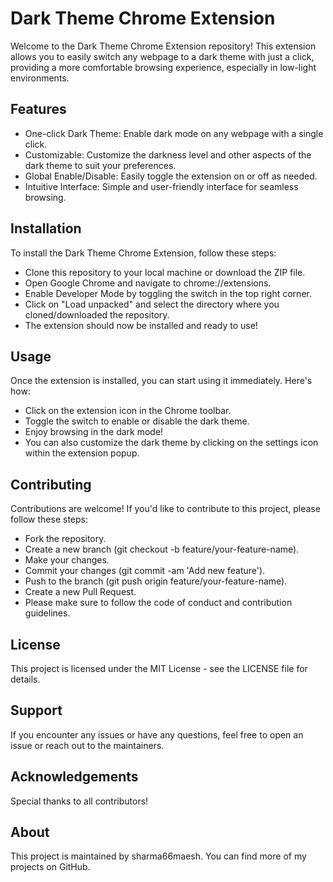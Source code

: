 # Dark Theme Chrome Extension
Welcome to the Dark Theme Chrome Extension repository! This extension allows you to easily switch any webpage to a dark theme with just a click, providing a more comfortable browsing experience, especially in low-light environments.

## Features
- One-click Dark Theme: Enable dark mode on any webpage with a single click.
- Customizable: Customize the darkness level and other aspects of the dark theme to suit your preferences.
- Global Enable/Disable: Easily toggle the extension on or off as needed.
- Intuitive Interface: Simple and user-friendly interface for seamless browsing.

## Installation
To install the Dark Theme Chrome Extension, follow these steps:
- Clone this repository to your local machine or download the ZIP file.
- Open Google Chrome and navigate to chrome://extensions.
- Enable Developer Mode by toggling the switch in the top right corner.
- Click on "Load unpacked" and select the directory where you cloned/downloaded the repository.
- The extension should now be installed and ready to use!

## Usage
Once the extension is installed, you can start using it immediately. Here's how:

- Click on the extension icon in the Chrome toolbar.
- Toggle the switch to enable or disable the dark theme.
- Enjoy browsing in the dark mode!
- You can also customize the dark theme by clicking on the settings icon within the extension popup.

## Contributing
Contributions are welcome! If you'd like to contribute to this project, please follow these steps:

- Fork the repository.
- Create a new branch (git checkout -b feature/your-feature-name).
- Make your changes.
- Commit your changes (git commit -am 'Add new feature').
- Push to the branch (git push origin feature/your-feature-name).
- Create a new Pull Request.
- Please make sure to follow the code of conduct and contribution guidelines.

## License
This project is licensed under the MIT License - see the LICENSE file for details.

## Support
If you encounter any issues or have any questions, feel free to open an issue or reach out to the maintainers.

## Acknowledgements
Special thanks to all contributors!

## About
This project is maintained by sharma66maesh. You can find more of my projects on GitHub.
